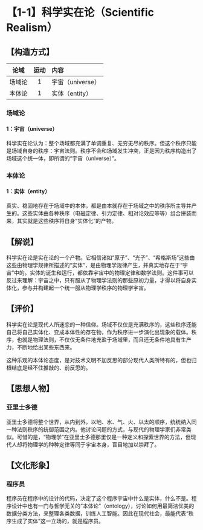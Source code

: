 # 【1-1】科学实在论（Scientific Realism）

## 【构造方式】

|  论域  | 运动 | 内容             |
| :----: | :--: | :--------------- |
| 场域论 |  1   | 宇宙（universe） |
| 本体论 |  1   | 实体（entity）   |

### 场域论

#### 1：宇宙（universe）

科学实在论认为：整个场域都充满了单调重复、无穷无尽的秩序。但这个秩序只能是场域自身的秩序：宇宙法则。秩序不会和场域发生冲突，正是因为秩序构造出了场域这个统一体，即所谓的“宇宙（universe）”。

### 本体论

#### 1：实体（entity）

真实、稳固地存在于场域中的本体，都是由本就存在于场域之中的秩序所主导并产生的。这些实体由各种秩序（电磁定律、引力定律、相对论效应等等）组合拼装而来，其实就是这些秩序将自身“实体化”的产物。

## 【解说】

科学实在论是实在论的一个产物。它相信诸如“原子”、“光子”、“希格斯场”这些由这些由物理学规律所描述的“实体”，是由物理学规律产生，并真实地存在于“宇宙”中的。实体的诞生和运行，都依靠宇宙中的物理定律和数学法则。这件事可以反过来理解：宇宙之中，只有服从了物理学法则的那些原初力量，才得以将自身实体化，参与并构建起一个统一服从物理学秩序的物理学宇宙。

## 【评价】

科学实在论是现代人所迷恋的一种信仰。场域不仅仅是充满秩序的，这些秩序还能自己将自己实体化、变成本体性的存在物，作为秩序进一步演化出现象的载体。秩序，也就是物理法则，不仅仅无条件地充盈于场域里，而且还无条件地具有生产力，不断地给出某些东西来。

这种乐观的本体论态度，是对技术文明不加反思的部分现代人类所特有的，但也归根结底是经不住推敲的、前反思的。
## 【思想人物】

### 亚里士多德

亚里士多德将整个世界，从内到外，以地、水、气、火、以太的顺序，统统纳入同一种法则秩序的统御范围之内。他讨论问题的方式，与现代的物理学家们非常类似。可惜的是，“物理学”在亚里士多德那里仅是一种定义和探索世界的方法，但现代人却将物理学的种种定律等同于宇宙本身，盲目地加以崇拜了。

## 【文化形象】

### 程序员

程序员在程序中的设计的代码，决定了这个程序宇宙中什么是实体，什么不是。程序设计中也有一门与哲学无关的“本体论”（ontology），讨论如何用最简洁优美的数据分类方法，来整理各类数据，训练人工智能。因此在现代社会，最能代表“秩序生成了实体”这一立场的，就是程序员。
